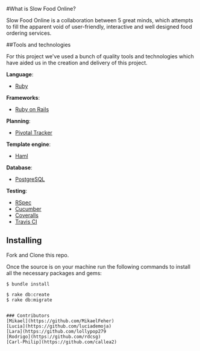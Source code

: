 #What is Slow Food Online?

Slow Food Online is a collaboration between 5 great minds, which attempts to fill the apparent void of user-friendly,
interactive and well designed food ordering services.

##Tools and technologies

For this project we've used a bunch of quality tools and technologies which have aided us in the creation
and delivery of this project.

**Language**:
* [Ruby](https://www.ruby-lang.org/)

**Frameworks**:
* [Ruby on Rails](http://rubyonrails.org/)

**Planning**:
* [Pivotal Tracker](https://www.pivotaltracker.com/n/projects/1609537)

**Template engine**:
* [Haml](http://haml.info/)

**Database**:
* [PostgreSQL](https://www.postgresql.org/)

**Testing**:
* [RSpec](http://rspec.info/)
* [Cucumber](https://cucumber.io/)
* [Coveralls](https://coveralls.io/)
* [Travis CI](https://travis-ci.org/)

## Installing
Fork and Clone this repo.

Once the source is on your machine run the following commands to install all the necessary packages and gems:

```
$ bundle install

$ rake db:create
$ rake db:migrate


### Contributors
[Mikael](https://github.com/MikaelFeher)
[Lucia](https://github.com/luciademoja)
[Lara](https://github.com/lollypop279
[Rodrigo](https://github.com/rdcsg)
[Carl-Philip](https://github.com/callea2)

